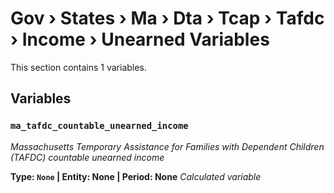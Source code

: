 # Gov › States › Ma › Dta › Tcap › Tafdc › Income › Unearned Variables

This section contains 1 variables.

## Variables

### `ma_tafdc_countable_unearned_income`
*Massachusetts Temporary Assistance for Families with Dependent Children (TAFDC) countable unearned income*

**Type: `None` | Entity: None | Period: None**
*Calculated variable*
